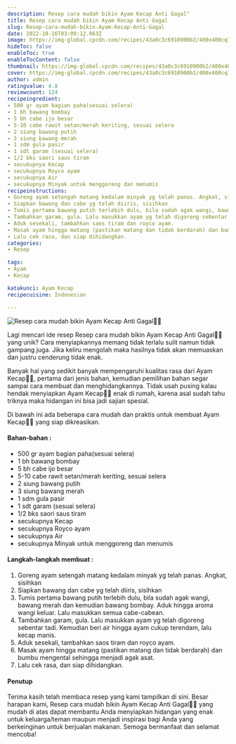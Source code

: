 ```yaml
---
description: Resep cara mudah bikin Ayam Kecap Anti Gagal"
title: Resep cara mudah bikin Ayam Kecap Anti Gagal
slug: Resep-cara-mudah-bikin-Ayam-Kecap-Anti-Gagal
date: 2022-10-16T03:09:12.063Z
image: https://img-global.cpcdn.com/recipes/43a0c3c6910900b2/400x400cq70/photo.jpg
hideToc: false
enableToc: true
enableTocContent: false
thumbnail: https://img-global.cpcdn.com/recipes/43a0c3c6910900b2/400x400cq70/photo.jpg
cover: https://img-global.cpcdn.com/recipes/43a0c3c6910900b2/400x400cq70/photo.jpg
author: admin
ratingvalue: 4.8
reviewcount: 124
recipeingredient:
- 500 gr ayam bagian paha(sesuai selera)
- 1 bh bawang bombay
- 5 bh cabe ijo besar
- 5-10 cabe rawit setan/merah keriting, sesuai selera
- 2 siung bawang putih
- 3 siung bawang merah
- 1 sdm gula pasir
- 1 sdt garam (sesuai selera)
- 1/2 bks saori saus tiram
- secukupnya Kecap
- secukupnya Royco ayam
- secukupnya Air
- secukupnya Minyak untuk menggoreng dan menumis
recipeinstructions:
- Goreng ayam setengah matang kedalam minyak yg telah panas. Angkat, sisihkan
- Siapkan bawang dan cabe yg telah diiris, sisihkan
- Tumis pertama bawang putih terlebih dulu, bila sudah agak wangi, bawang merah dan kemudian bawang bombay. Aduk hingga aroma wangi keluar. Lalu masukkan semua cabe-cabean.
- Tambahkan garam, gula. Lalu masukkan ayam yg telah digoreng sebentar tadi. Kemudian beri air hingga ayam cukup terendam, lalu kecap manis.
- Aduk sesekali, tambahkan saos tiram dan royco ayam.
- Masak ayam hingga matang (pastikan matang dan tidak berdarah) dan bumbu mengental sehingga menjadi agak asat.
- Lalu cek rasa, dan siap dihidangkan.
categories:
- Resep

tags:
- Ayam
- Kecap

katakunci: Ayam Kecap
recipecuisine: Indonesian

---
```


![Resep cara mudah bikin Ayam Kecap Anti Gagal👩‍🍳](https://img-global.cpcdn.com/recipes/43a0c3c6910900b2/400x400cq70/photo.jpg)

Lagi mencari ide resep Resep cara mudah bikin Ayam Kecap Anti Gagal👩‍🍳 yang unik? Cara menyiapkannya memang tidak terlalu sulit namun tidak gampang juga. Jika keliru mengolah maka hasilnya tidak akan memuaskan dan justru cenderung tidak enak.

Banyak hal yang sedikit banyak mempengaruhi kualitas rasa dari Ayam Kecap👩‍🍳, pertama dari jenis bahan, kemudian pemilihan bahan segar sampai cara membuat dan menghidangkannya. Tidak usah pusing kalau hendak menyiapkan Ayam Kecap👩‍🍳 enak di rumah, karena asal sudah tahu triknya maka hidangan ini bisa jadi sajian spesial.

Di bawah ini ada beberapa cara mudah dan praktis untuk membuat Ayam Kecap👩‍🍳 yang siap dikreasikan.

<!--inarticleads1-->

#### Bahan-bahan :

- 500 gr ayam bagian paha(sesuai selera)
- 1 bh bawang bombay
- 5 bh cabe ijo besar
- 5-10 cabe rawit setan/merah keriting, sesuai selera
- 2 siung bawang putih
- 3 siung bawang merah
- 1 sdm gula pasir
- 1 sdt garam (sesuai selera)
- 1/2 bks saori saus tiram
- secukupnya Kecap
- secukupnya Royco ayam
- secukupnya Air
- secukupnya Minyak untuk menggoreng dan menumis

<!--inarticleads2-->

#### Langkah-langkah membuat :

1. Goreng ayam setengah matang kedalam minyak yg telah panas. Angkat, sisihkan
1. Siapkan bawang dan cabe yg telah diiris, sisihkan
1. Tumis pertama bawang putih terlebih dulu, bila sudah agak wangi, bawang merah dan kemudian bawang bombay. Aduk hingga aroma wangi keluar. Lalu masukkan semua cabe-cabean.
1. Tambahkan garam, gula. Lalu masukkan ayam yg telah digoreng sebentar tadi. Kemudian beri air hingga ayam cukup terendam, lalu kecap manis.
1. Aduk sesekali, tambahkan saos tiram dan royco ayam.
1. Masak ayam hingga matang (pastikan matang dan tidak berdarah) dan bumbu mengental sehingga menjadi agak asat.
1. Lalu cek rasa, dan siap dihidangkan.

#### Penutup

Terima kasih telah membaca resep yang kami tampilkan di sini. Besar harapan kami, Resep cara mudah bikin Ayam Kecap Anti Gagal👩‍🍳 yang mudah di atas dapat membantu Anda menyiapkan hidangan yang enak untuk keluarga/teman maupun menjadi inspirasi bagi Anda yang berkeinginan untuk berjualan makanan. Semoga bermanfaat dan selamat mencoba!